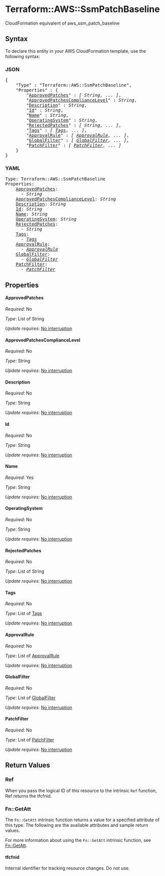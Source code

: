 # Terraform::AWS::SsmPatchBaseline

CloudFormation equivalent of aws_ssm_patch_baseline

## Syntax

To declare this entity in your AWS CloudFormation template, use the following syntax:

### JSON

<pre>
{
    "Type" : "Terraform::AWS::SsmPatchBaseline",
    "Properties" : {
        "<a href="#approvedpatches" title="ApprovedPatches">ApprovedPatches</a>" : <i>[ String, ... ]</i>,
        "<a href="#approvedpatchescompliancelevel" title="ApprovedPatchesComplianceLevel">ApprovedPatchesComplianceLevel</a>" : <i>String</i>,
        "<a href="#description" title="Description">Description</a>" : <i>String</i>,
        "<a href="#id" title="Id">Id</a>" : <i>String</i>,
        "<a href="#name" title="Name">Name</a>" : <i>String</i>,
        "<a href="#operatingsystem" title="OperatingSystem">OperatingSystem</a>" : <i>String</i>,
        "<a href="#rejectedpatches" title="RejectedPatches">RejectedPatches</a>" : <i>[ String, ... ]</i>,
        "<a href="#tags" title="Tags">Tags</a>" : <i>[ <a href="tags.md">Tags</a>, ... ]</i>,
        "<a href="#approvalrule" title="ApprovalRule">ApprovalRule</a>" : <i>[ <a href="approvalrule.md">ApprovalRule</a>, ... ]</i>,
        "<a href="#globalfilter" title="GlobalFilter">GlobalFilter</a>" : <i>[ <a href="globalfilter.md">GlobalFilter</a>, ... ]</i>,
        "<a href="#patchfilter" title="PatchFilter">PatchFilter</a>" : <i>[ <a href="patchfilter.md">PatchFilter</a>, ... ]</i>
    }
}
</pre>

### YAML

<pre>
Type: Terraform::AWS::SsmPatchBaseline
Properties:
    <a href="#approvedpatches" title="ApprovedPatches">ApprovedPatches</a>: <i>
      - String</i>
    <a href="#approvedpatchescompliancelevel" title="ApprovedPatchesComplianceLevel">ApprovedPatchesComplianceLevel</a>: <i>String</i>
    <a href="#description" title="Description">Description</a>: <i>String</i>
    <a href="#id" title="Id">Id</a>: <i>String</i>
    <a href="#name" title="Name">Name</a>: <i>String</i>
    <a href="#operatingsystem" title="OperatingSystem">OperatingSystem</a>: <i>String</i>
    <a href="#rejectedpatches" title="RejectedPatches">RejectedPatches</a>: <i>
      - String</i>
    <a href="#tags" title="Tags">Tags</a>: <i>
      - <a href="tags.md">Tags</a></i>
    <a href="#approvalrule" title="ApprovalRule">ApprovalRule</a>: <i>
      - <a href="approvalrule.md">ApprovalRule</a></i>
    <a href="#globalfilter" title="GlobalFilter">GlobalFilter</a>: <i>
      - <a href="globalfilter.md">GlobalFilter</a></i>
    <a href="#patchfilter" title="PatchFilter">PatchFilter</a>: <i>
      - <a href="patchfilter.md">PatchFilter</a></i>
</pre>

## Properties

#### ApprovedPatches

_Required_: No

_Type_: List of String

_Update requires_: [No interruption](https://docs.aws.amazon.com/AWSCloudFormation/latest/UserGuide/using-cfn-updating-stacks-update-behaviors.html#update-no-interrupt)

#### ApprovedPatchesComplianceLevel

_Required_: No

_Type_: String

_Update requires_: [No interruption](https://docs.aws.amazon.com/AWSCloudFormation/latest/UserGuide/using-cfn-updating-stacks-update-behaviors.html#update-no-interrupt)

#### Description

_Required_: No

_Type_: String

_Update requires_: [No interruption](https://docs.aws.amazon.com/AWSCloudFormation/latest/UserGuide/using-cfn-updating-stacks-update-behaviors.html#update-no-interrupt)

#### Id

_Required_: No

_Type_: String

_Update requires_: [No interruption](https://docs.aws.amazon.com/AWSCloudFormation/latest/UserGuide/using-cfn-updating-stacks-update-behaviors.html#update-no-interrupt)

#### Name

_Required_: Yes

_Type_: String

_Update requires_: [No interruption](https://docs.aws.amazon.com/AWSCloudFormation/latest/UserGuide/using-cfn-updating-stacks-update-behaviors.html#update-no-interrupt)

#### OperatingSystem

_Required_: No

_Type_: String

_Update requires_: [No interruption](https://docs.aws.amazon.com/AWSCloudFormation/latest/UserGuide/using-cfn-updating-stacks-update-behaviors.html#update-no-interrupt)

#### RejectedPatches

_Required_: No

_Type_: List of String

_Update requires_: [No interruption](https://docs.aws.amazon.com/AWSCloudFormation/latest/UserGuide/using-cfn-updating-stacks-update-behaviors.html#update-no-interrupt)

#### Tags

_Required_: No

_Type_: List of <a href="tags.md">Tags</a>

_Update requires_: [No interruption](https://docs.aws.amazon.com/AWSCloudFormation/latest/UserGuide/using-cfn-updating-stacks-update-behaviors.html#update-no-interrupt)

#### ApprovalRule

_Required_: No

_Type_: List of <a href="approvalrule.md">ApprovalRule</a>

_Update requires_: [No interruption](https://docs.aws.amazon.com/AWSCloudFormation/latest/UserGuide/using-cfn-updating-stacks-update-behaviors.html#update-no-interrupt)

#### GlobalFilter

_Required_: No

_Type_: List of <a href="globalfilter.md">GlobalFilter</a>

_Update requires_: [No interruption](https://docs.aws.amazon.com/AWSCloudFormation/latest/UserGuide/using-cfn-updating-stacks-update-behaviors.html#update-no-interrupt)

#### PatchFilter

_Required_: No

_Type_: List of <a href="patchfilter.md">PatchFilter</a>

_Update requires_: [No interruption](https://docs.aws.amazon.com/AWSCloudFormation/latest/UserGuide/using-cfn-updating-stacks-update-behaviors.html#update-no-interrupt)

## Return Values

### Ref

When you pass the logical ID of this resource to the intrinsic `Ref` function, Ref returns the tfcfnid.

### Fn::GetAtt

The `Fn::GetAtt` intrinsic function returns a value for a specified attribute of this type. The following are the available attributes and sample return values.

For more information about using the `Fn::GetAtt` intrinsic function, see [Fn::GetAtt](https://docs.aws.amazon.com/AWSCloudFormation/latest/UserGuide/intrinsic-function-reference-getatt.html).

#### tfcfnid

Internal identifier for tracking resource changes. Do not use.

